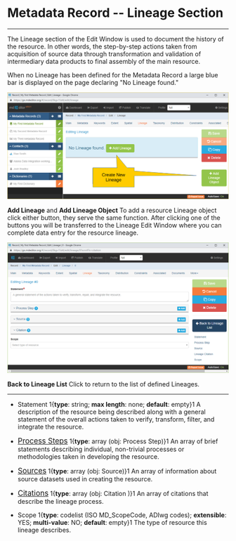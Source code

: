 # Metadata Record -- Lineage Section
---

The <span class="md-section">Lineage</span> section of the <span class="md-window">Edit Window</span> is used to document the history of the resource.  In other words, the step-by-step actions taken from acquisition of source data through transformation and validation of intermediary data products to final assembly of the main resource.     

When no <span class="md-panel">Lineage</span> has been defined for the <span class="md-panel">Metadata Record</span> a large blue bar is displayed on the page declaring "No Lineage found."  

![Lineage Section with no Lineage Defined](/assets/reference/edit-objects/metadata/lineage/lineage-start.png)

<strong class="btn btn-success btn-xs"> <i class="fa fa-plus"> </i> Add Lineage</strong> and <strong class="btn btn-success btn-xs"> <i class="fa fa-plus"> </i> Add Lineage Object</strong>  To add a resource <span class="md-panel">Lineage</span> object click either button, they serve the same function.  After clicking one of the buttons you will be transferred to the <span class="md-panel">Lineage</span> <span class="md-window">Edit Window</span> where you can complete data entry for the resource lineage.  

![Lineage Edit Window](/assets/reference/edit-objects/metadata/lineage/lineage-editWindow.png)

<strong class="btn btn-primary btn-xs"> <i class="fa fa-arrow-left"> </i> Back to Lineage List</strong> Click to return to the list of defined <span class="md-panel">Lineages</span>. 

---

* <span class="md-element">Statement</span> <i class="fa fa-asterisk required" title="Required"> </i> 1{**type**: string; **max length**: none; **default**: empty}1  A description of the resource being described along with a general statement of the overall actions taken to verify, transform, filter, and integrate the resource.

* [<span class="md-panel" style="font-size: larger">Process Steps</span>](processStep/processStep-panel.md) 1{**type**: array (obj: <span class="md-panel">Process Step</span>)}1 An array of brief statements describing individual, non-trivial processes or methodologies taken in developing the resource. 

* [<span class="md-panel" style="font-size: larger">Sources</span>](source/source-panel.md) 1{**type**: array (obj: <span class="md-panel">Source</span>)}1 An array of information about source datasets used in creating the resource.

* [<span class="md-panel" style="font-size: larger">Citations</span>](citation-panel.md) 1{**type**: array (obj: <span class="md-panel"> Citation </span>)}1  An array of citations that describe the lineage process. 

* <span class="md-element">Scope</span> 1{**type**: codelist (ISO MD_ScopeCode, ADIwg codes); **extensible**: YES; **multi-value**: NO; **default**: empty}1  The type of resource this lineage describes. 
